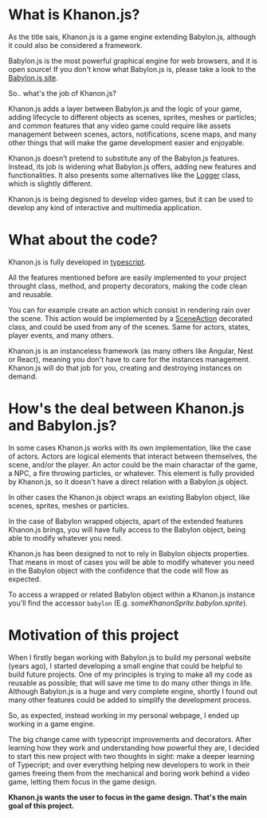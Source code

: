 # What is Khanon.js?

As the title sais, Khanon.js is a game engine extending Babylon.js, although it could also be considered a framework.

Babylon.js is the most powerful graphical engine for web browsers, and it is open source! If you don't know what Babylon.js is, please take a look to the [Babylon.js site](https://babylonjs.com/).

So.. what's the job of Khanon.js?

Khanon.js adds a layer between Babylon.js and the logic of your game, adding lifecycle to different objects as scenes, sprites, meshes or particles; and common features that any video game could require like assets management between scenes, actors, notifications, scene maps, and many other things that will make the game development easier and enjoyable.

Khanon.js doesn’t pretend to substitute any of the Babylon.js features. Instead, its job is widening what Babylon.js offers, adding new features and functionalities. It also presents some alternatives like the [Logger](https://khanonjs.com/api-docs/classes/modules_logger.Logger.html) class, which is slightly different.

Khanon.js is being degisned to develop video games, but it can be used to develop any kind of interactive and multimedia application.

# What about the code?

Khanon.js is fully developed in [typescript](https://www.typescriptlang.org/).

All the features mentioned before are easily implemented to your project throught class, method, and property decorators, making the code clean and reusable.

You can for example create an action which consist in rendering rain over the scene. This action would be implemented by a [SceneAction](https://khanonjs.com/api-docs/modules/decorators_scene_scene_action.html) decorated class, and could be used from any of the scenes. Same for actors, states, player events, and many others.

Khanon.js is an instanceless framework (as many others like Angular, Nest or React), meaning you don't have to care for the instances management. Khanon.js will do that job for you, creating and destroying instances on demand.

# How's the deal between Khanon.js and Babylon.js?

In some cases Khanon.js works with its own implementation, like the case of actors. Actors are logical elements that interact between themselves, the scene, and/or the player. An actor could be the main charactar of the game, a NPC, a fire throwing particles, or whatever. This element is fully provided by Khanon.js, so it doesn't have a direct relation with a Babylon.js object.

In other cases the Khanon.js object wraps an existing Babylon object, like scenes, sprites, meshes or particles.

In the case of Babylon wrapped objects, apart of the extended features Khanon.js brings, you will have fully access to the Babylon object, being able to modify whatever you need.

Khanon.js has been designed to not to rely in Babylon objects properties. That means in most of cases you will be able to modify whatever you need in the Babylon object with the confidence that the code will flow as expected.

To access a wrapped or related Babylon object within a Khanon.js instance you'll find the accessor `babylon` (E.g. *someKhanonSprite.babylon.sprite*).

# Motivation of this project

When I firstly began working with Babylon.js to build my personal website (years ago), I started developing a small engine that could be helpful to build future projects. One of my principles is trying to make all my code as reusable as possible; that will save me time to do many other things in life. Although Babylon.js is a huge and very complete engine, shortly I found out many other features could be added to simplify the development process.

So, as expected, instead working in my personal webpage, I ended up working in a game engine.

The big change came with typescript improvements and decorators. After learning how they work and understanding how powerful they are, I decided to start this new project with two thoughts in sight: make a deeper learning of Typecript; and over everything helping new developers to work in their games freeing them from the mechanical and boring work behind a video game, letting them focus in the game design.

**Khanon.js wants the user to focus in the game design. That's the main goal of this project.**
